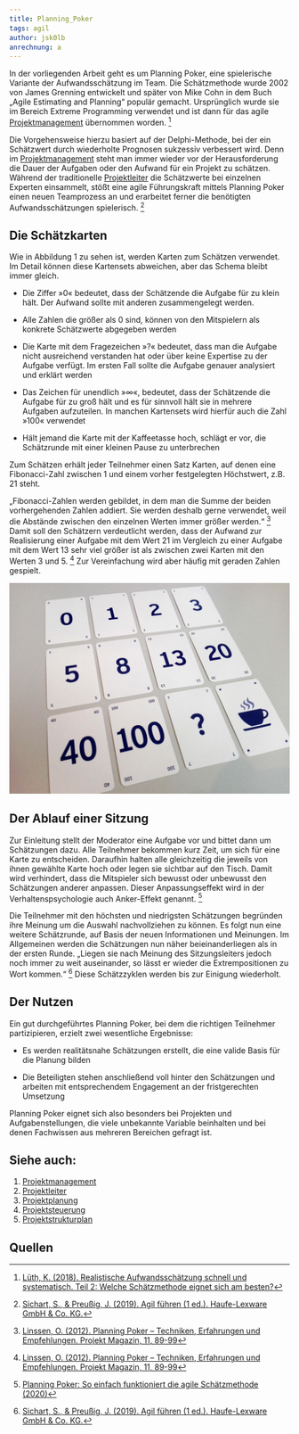 ```yaml
---
title: Planning_Poker
tags: agil
author: jsk0lb
anrechnung: a
---
```


In der vorliegenden Arbeit geht es um Planning Poker, eine spielerische Variante der Aufwandsschätzung im Team. Die Schätzmethode wurde 2002 von James Grenning entwickelt und später von Mike Cohn in dem Buch „Agile Estimating and Planning“ populär gemacht. Ursprünglich wurde sie im Bereich Extreme Programming verwendet und ist dann für das agile [Projektmanagement](Projektmanagement.md) übernommen worden. [^3] 

Die Vorgehensweise hierzu basiert auf der Delphi-Methode, bei der ein Schätzwert durch wiederholte Prognosen sukzessiv verbessert wird. Denn im [Projektmanagement](Projektmanagement.md) steht man immer wieder vor der Herausforderung die Dauer der Aufgaben oder den Aufwand für ein Projekt zu schätzen. Während der traditionelle [Projektleiter](Projektleiter.md) die Schätzwerte bei einzelnen Experten einsammelt, stößt eine agile Führungskraft mittels Planning Poker einen neuen Teamprozess an und erarbeitet ferner die benötigten Aufwandsschätzungen spielerisch. [^4] 

## Die Schätzkarten

Wie in Abbildung 1 zu sehen ist, werden Karten zum Schätzen verwendet. Im Detail können diese Kartensets abweichen, aber das Schema bleibt immer gleich. 

* Die Ziffer »0« bedeutet, dass der Schätzende die Aufgabe für zu klein hält. Der Aufwand sollte mit anderen zusammengelegt werden. 

* Alle Zahlen die größer als 0 sind, können von den Mitspielern als konkrete Schätzwerte abgegeben werden

* Die Karte mit dem Fragezeichen »?« bedeutet, dass man die Aufgabe nicht ausreichend verstanden hat oder über keine Expertise zu der Aufgabe verfügt. Im ersten Fall sollte die Aufgabe genauer analysiert und erklärt werden

* Das Zeichen für unendlich »∞«, bedeutet, dass der Schätzende die Aufgabe für zu groß hält und es für sinnvoll hält sie in mehrere Aufgaben aufzuteilen. In manchen Kartensets wird hierfür auch die Zahl »100« verwendet

* Hält jemand die Karte mit der Kaffeetasse hoch, schlägt er vor, die Schätzrunde mit einer kleinen Pause zu unterbrechen

Zum Schätzen erhält jeder Teilnehmer einen Satz Karten, auf denen eine Fibonacci-Zahl zwischen 1 und einem vorher festgelegten Höchstwert, z.B. 21 steht.

„Fibonacci-Zahlen werden gebildet, in dem man die Summe der beiden vorhergehenden Zahlen addiert. Sie werden deshalb gerne verwendet, weil die Abstände zwischen den einzelnen Werten immer größer werden.“ [^2] Damit soll den Schätzern verdeutlicht werden, dass der Aufwand zur Realisierung einer Aufgabe mit dem Wert 21 im Vergleich zu einer Aufgabe mit dem Wert 13 sehr viel größer ist als zwischen zwei Karten mit den Werten 3 und 5. [^2] Zur Vereinfachung wird aber häufig mit geraden Zahlen gespielt.

![Beispielabbildung](Planning_Poker/Planning-Poker-einzelne-Karten.jpeg)


## Der Ablauf einer Sitzung

Zur Einleitung stellt der Moderator eine Aufgabe vor und bittet dann um Schätzungen dazu. Alle Teilnehmer bekommen kurz Zeit, um sich für eine Karte zu entscheiden. Daraufhin halten alle gleichzeitig die jeweils von ihnen gewählte Karte hoch oder legen sie sichtbar auf den Tisch. Damit wird verhindert, dass die Mitspieler sich bewusst oder unbewusst den Schätzungen anderer anpassen. Dieser Anpassungseffekt wird in der Verhaltenspsychologie auch Anker-Effekt genannt. [^1] 



Die Teilnehmer mit den höchsten und niedrigsten Schätzungen begründen ihre Meinung um die Auswahl nachvollziehen zu können. Es folgt nun eine weitere Schätzrunde, auf Basis der neuen Informationen und Meinungen. Im Allgemeinen werden die Schätzungen nun näher beieinanderliegen als in der ersten Runde. „Liegen sie nach Meinung des Sitzungsleiters jedoch noch immer zu weit auseinander, so lässt er wieder die Extrempositionen zu Wort kommen.“ [^4] Diese Schätzzyklen werden bis zur Einigung wiederholt. 

## Der Nutzen

Ein gut durchgeführtes Planning Poker, bei dem die richtigen Teilnehmer partizipieren, erzielt zwei wesentliche Ergebnisse: 

* Es werden realitätsnahe Schätzungen erstellt, die eine valide Basis für die Planung bilden

* Die Beteiligten stehen anschließend voll hinter den Schätzungen und arbeiten mit entsprechendem Engagement an der fristgerechten Umsetzung

Planning Poker eignet sich also besonders bei Projekten und Aufgabenstellungen, die viele unbekannte Variable beinhalten und bei denen Fachwissen aus mehreren Bereichen gefragt ist.


## Siehe auch:
1. [Projektmanagement](Projektmanagement.md)
2. [Projektleiter](Projektleiter.md)
3. [Projektplanung](Projektplanung.md)
4. [Projektsteuerung](Projektsteuerung.md)
5. [Projektstrukturplan](Projektstrukturplan.md)

## Quellen

[^1]: [Planning Poker: So einfach funktioniert die agile Schätzmethode (2020)](https://www.youtube.com/watch?v=APDKb7Wo3gw)


[^2]: [Linssen, O. (2012). Planning Poker – Techniken, Erfahrungen und Empfehlungen. Projekt Magazin, 11, 89-99](https://www.projektmagazin.de/artikel/planning-poker-techniken-erfahrungen-und-empfehlungen_1068762) 

[^3]: [Lüth, K. (2018). Realistische Aufwandsschätzung schnell und systematisch. Teil 2: Welche Schätzmethode eignet sich am besten?](https://www-1wiso-2net-1de-10000b99w03d5.han.ub.fau.de/document/PROJ__bf74284bc4102bbae1dcc3ea6e1092612319f857) 

[^4]: [Sichart, S., & Preußig, J. (2019). Agil führen (1 ed.). Haufe-Lexware GmbH & Co. KG.](https://www-1wiso-2net-1de-10000b9tf0053.han.ub.fau.de/document/HAUF__764d009b4faf0306a4059dc5f8cf111aaa5e9542) 


